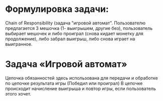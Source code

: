 # Формулировка задачи:
Chain of Responsibility  (задача "игровой автомат". Пользователю предлагается 3 мешочка (1- выигрышем, другие без), пользователь выбирает мешочек и либо проиграл (снова кидает монетку для продолжение), либо забрал выигрыш, либо снова играет на выигранное.

# Задача «Игровой автомат»

Цепочка обязанностей здесь использована для передачи и обработке по цепочке результата игры (Победил или проиграл)
В цепочке происходит начисление выигрыша и повтор игры, если пользователь этого хочет. 

